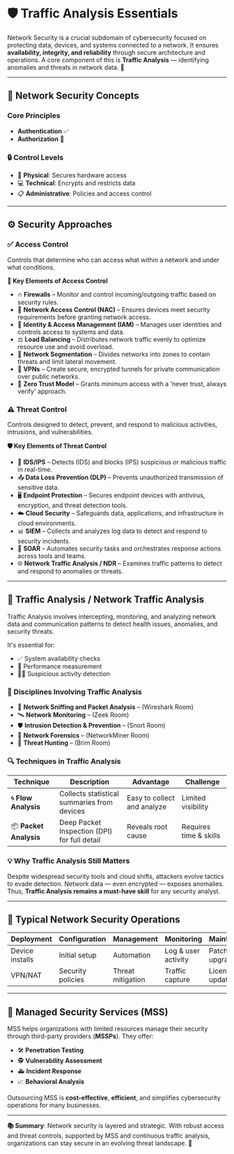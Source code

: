 # 🛡️ Traffic Analysis Essentials

Network Security is a crucial subdomain of cybersecurity focused on protecting data, devices, and systems connected to a network. It ensures **availability, integrity, and reliability** through secure architecture and operations. A core component of this is **Traffic Analysis** — identifying anomalies and threats in network data. 📡

---

## 🔐 Network Security Concepts

### Core Principles
- **Authentication** ✅
- **Authorization** 🔏

### 🔒 Control Levels
- 🏢 **Physical**: Secures hardware access
- 💻 **Technical**: Encrypts and restricts data
- 📋 **Administrative**: Policies and access control

---

## ⚙️ Security Approaches

### ✅ Access Control
Controls that determine who can access what within a network and under what conditions.

**🔑 Key Elements of Access Control**
- 🔥 **Firewalls** – Monitor and control incoming/outgoing traffic based on security rules.
- 🛑 **Network Access Control (NAC)** – Ensures devices meet security requirements before granting network access.
- 🧾 **Identity & Access Management (IAM)** – Manages user identities and controls access to systems and data.
- ⚖️ **Load Balancing** – Distributes network traffic evenly to optimize resource use and avoid overload.
- 🧱 **Network Segmentation** – Divides networks into zones to contain threats and limit lateral movement.
- 🔐 **VPNs** – Create secure, encrypted tunnels for private communication over public networks.
- 🚫 **Zero Trust Model** – Grants minimum access with a 'never trust, always verify' approach.

### ⚠️ Threat Control
Controls designed to detect, prevent, and respond to malicious activities, intrusions, and vulnerabilities.

**🛡️ Key Elements of Threat Control**
- 🚨 **IDS/IPS** – Detects (IDS) and blocks (IPS) suspicious or malicious traffic in real-time.
- 📤 **Data Loss Prevention (DLP)** – Prevents unauthorized transmission of sensitive data.
- 🖥️ **Endpoint Protection** – Secures endpoint devices with antivirus, encryption, and threat detection tools.
- ☁️ **Cloud Security** – Safeguards data, applications, and infrastructure in cloud environments.
- 📊 **SIEM** – Collects and analyzes log data to detect and respond to security incidents.
- 🤖 **SOAR** – Automates security tasks and orchestrates response actions across tools and teams.
- 🌐 **Network Traffic Analysis / NDR** – Examines traffic patterns to detect and respond to anomalies or threats.

---

## 📡 Traffic Analysis / Network Traffic Analysis

Traffic Analysis involves intercepting, monitoring, and analyzing network data and communication patterns to detect health issues, anomalies, and security threats.

It's essential for:
- ✅ System availability checks
- 🚦 Performance measurement
- 🕵️‍♂️ Suspicious activity detection

### 🔬 Disciplines Involving Traffic Analysis
- 🐍 **Network Sniffing and Packet Analysis** – (Wireshark Room)
- 🛰️ **Network Monitoring** – (Zeek Room)
- 🛡️ **Intrusion Detection & Prevention** – (Snort Room)
- 🧪 **Network Forensics** – (NetworkMiner Room)
- 🎯 **Threat Hunting** – (Brim Room)

### 🔍 Techniques in Traffic Analysis

| Technique | Description | Advantage | Challenge |
|----------|-------------|-----------|-----------|
| 🌀 **Flow Analysis** | Collects statistical summaries from devices | Easy to collect and analyze | Limited visibility |
| 📦 **Packet Analysis** | Deep Packet Inspection (DPI) for full detail | Reveals root cause | Requires time & skills |

### 💡 Why Traffic Analysis Still Matters

Despite widespread security tools and cloud shifts, attackers evolve tactics to evade detection. Network data — even encrypted — exposes anomalies. Thus, **Traffic Analysis remains a must-have skill** for any security analyst.

---

## 🔧 Typical Network Security Operations

| Deployment | Configuration | Management | Monitoring | Maintenance |
|------------|----------------|-------------|-------------|--------------|
| Device installs | Initial setup | Automation | Log & user activity | Patches & upgrades |
| VPN/NAT | Security policies | Threat mitigation | Traffic capture | License updates |

---

## 🤝 Managed Security Services (MSS)

MSS helps organizations with limited resources manage their security through third-party providers (**MSSPs**). They offer:

- 🛠️ **Penetration Testing**
- 🕵️ **Vulnerability Assessment**
- 🚑 **Incident Response**
- 📈 **Behavioral Analysis**

Outsourcing MSS is **cost-effective**, **efficient**, and simplifies cybersecurity operations for many businesses.

---

**📚 Summary**: Network security is layered and strategic. With robust access and threat controls, supported by MSS and continuous traffic analysis, organizations can stay secure in an evolving threat landscape. 🧠

